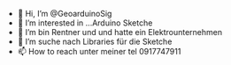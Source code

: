 - 👋 Hi, I’m @GeoarduinoSig
- 👀 I’m interested in ...Arduino Sketche
- 🌱 I’m bin Rentner und und hatte ein Elektrounternehmen
- 💞️ I’m suche nach Libraries für die Sketche
- 📫 How to reach unter meiner tel 0917747911

<!---
GeoarduinoSig/GeoarduinoSig is a ✨ special ✨ repository because its `README.md` (this file) appears on your GitHub profile.
You can click the Preview link to take a look at your changes.
--->
